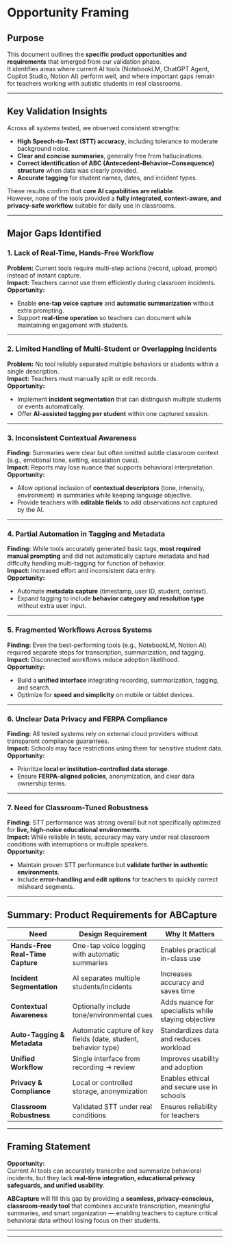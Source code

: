 # Opportunity Framing


## Purpose  
This document outlines the **specific product opportunities and requirements** that emerged from our validation phase.  
It identifies areas where current AI tools (NotebookLM, ChatGPT Agent, Copilot Studio, Notion AI) perform well, and where important gaps remain for teachers working with autistic students in real classrooms.

---

## Key Validation Insights  
Across all systems tested, we observed consistent strengths:
- **High Speech-to-Text (STT) accuracy**, including tolerance to moderate background noise.  
- **Clear and concise summaries**, generally free from hallucinations.  
- **Correct identification of ABC (Antecedent–Behavior–Consequence) structure** when data was clearly provided.  
- **Accurate tagging** for student names, dates, and incident types.  

These results confirm that **core AI capabilities are reliable**.  
However, none of the tools provided a **fully integrated, context-aware, and privacy-safe workflow** suitable for daily use in classrooms.

---

## Major Gaps Identified

### 1. Lack of Real-Time, Hands-Free Workflow  
**Problem:** Current tools require multi-step actions (record, upload, prompt) instead of instant capture.  
**Impact:** Teachers cannot use them efficiently during classroom incidents.  
**Opportunity:**  
- Enable **one-tap voice capture** and **automatic summarization** without extra prompting.  
- Support **real-time operation** so teachers can document while maintaining engagement with students.

---

### 2. Limited Handling of Multi-Student or Overlapping Incidents  
**Problem:** No tool reliably separated multiple behaviors or students within a single description.  
**Impact:** Teachers must manually split or edit records.  
**Opportunity:**  
- Implement **incident segmentation** that can distinguish multiple students or events automatically.  
- Offer **AI-assisted tagging per student** within one captured session.

---

### 3. Inconsistent Contextual Awareness  
**Finding:** Summaries were clear but often omitted subtle classroom context (e.g., emotional tone, setting, escalation cues).  
**Impact:** Reports may lose nuance that supports behavioral interpretation.  
**Opportunity:**  
- Allow optional inclusion of **contextual descriptors** (tone, intensity, environment) in summaries while keeping language objective.  
- Provide teachers with **editable fields** to add observations not captured by the AI.

---

### 4. Partial Automation in Tagging and Metadata  
**Finding:** While tools accurately generated basic tags, **most required manual prompting** and did not automatically capture metadata and had diffculty handling multi-tagging for function of behavior.  
**Impact:** Increased effort and inconsistent data entry.  
**Opportunity:**  
- Automate **metadata capture** (timestamp, user ID, student, context).  
- Expand tagging to include **behavior category and resolution type** without extra user input.

---

### 5. Fragmented Workflows Across Systems  
**Finding:** Even the best-performing tools (e.g., NotebookLM, Notion AI) required separate steps for transcription, summarization, and tagging.  
**Impact:** Disconnected workflows reduce adoption likelihood.  
**Opportunity:**  
- Build a **unified interface** integrating recording, summarization, tagging, and search.  
- Optimize for **speed and simplicity** on mobile or tablet devices.

---

### 6. Unclear Data Privacy and FERPA Compliance  
**Finding:** All tested systems rely on external cloud providers without transparent compliance guarantees.  
**Impact:** Schools may face restrictions using them for sensitive student data.  
**Opportunity:**  
- Prioritize **local or institution-controlled data storage**.  
- Ensure **FERPA-aligned policies**, anonymization, and clear data ownership terms.

---

### 7. Need for Classroom-Tuned Robustness  
**Finding:** STT performance was strong overall but not specifically optimized for **live, high-noise educational environments**.  
**Impact:** While reliable in tests, accuracy may vary under real classroom conditions with interruptions or multiple speakers.  
**Opportunity:**  
- Maintain proven STT performance but **validate further in authentic environments**.  
- Include **error-handling and edit options** for teachers to quickly correct misheard segments.

---

## Summary: Product Requirements for ABCapture  

| **Need** | **Design Requirement** | **Why It Matters** |
|-----------|------------------------|--------------------|
| **Hands-Free Real-Time Capture** | One-tap voice logging with automatic summaries | Enables practical in-class use |
| **Incident Segmentation** | AI separates multiple students/incidents | Increases accuracy and saves time |
| **Contextual Awareness** | Optionally include tone/environmental cues | Adds nuance for specialists while staying objective |
| **Auto-Tagging & Metadata** | Automatic capture of key fields (date, student, behavior type) | Standardizes data and reduces workload |
| **Unified Workflow** | Single interface from recording → review | Improves usability and adoption |
| **Privacy & Compliance** | Local or controlled storage, anonymization | Enables ethical and secure use in schools |
| **Classroom Robustness** | Validated STT under real conditions | Ensures reliability for teachers |

---

## Framing Statement  

**Opportunity:**  
Current AI tools can accurately transcribe and summarize behavioral incidents, but they lack **real-time integration, educational privacy safeguards, and unified usability**.  

**ABCapture** will fill this gap by providing a **seamless, privacy-conscious, classroom-ready tool** that combines accurate transcription, meaningful summaries, and smart organization — enabling teachers to capture critical behavioral data without losing focus on their students.

---
---
